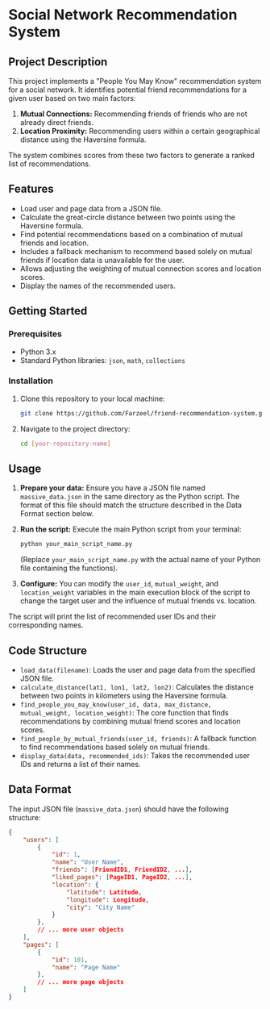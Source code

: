 # Social Network Recommendation System

## Project Description

This project implements a "People You May Know" recommendation system for a social network. It identifies potential friend recommendations for a given user based on two main factors:

1.  **Mutual Connections:** Recommending friends of friends who are not already direct friends.
2.  **Location Proximity:** Recommending users within a certain geographical distance using the Haversine formula.

The system combines scores from these two factors to generate a ranked list of recommendations.

## Features

* Load user and page data from a JSON file.
* Calculate the great-circle distance between two points using the Haversine formula.
* Find potential recommendations based on a combination of mutual friends and location.
* Includes a fallback mechanism to recommend based solely on mutual friends if location data is unavailable for the user.
* Allows adjusting the weighting of mutual connection scores and location scores.
* Display the names of the recommended users.

## Getting Started

### Prerequisites

* Python 3.x
* Standard Python libraries: `json`, `math`, `collections`

### Installation

1.  Clone this repository to your local machine:
    ```bash
    git clone https://github.com/Farzeel/friend-recommendation-system.git
    ```
2.  Navigate to the project directory:
    ```bash
    cd [your-repository-name]
    ```

## Usage

1.  **Prepare your data:** Ensure you have a JSON file named `massive_data.json` in the same directory as the Python script. The format of this file should match the structure described in the Data Format section below.
2.  **Run the script:** Execute the main Python script from your terminal:
    ```bash
    python your_main_script_name.py
    ```
    (Replace `your_main_script_name.py` with the actual name of your Python file containing the functions).

3.  **Configure:** You can modify the `user_id`, `mutual_weight`, and `location_weight` variables in the main execution block of the script to change the target user and the influence of mutual friends vs. location.

The script will print the list of recommended user IDs and their corresponding names.

## Code Structure

* `load_data(filename)`: Loads the user and page data from the specified JSON file.
* `calculate_distance(lat1, lon1, lat2, lon2)`: Calculates the distance between two points in kilometers using the Haversine formula.
* `find_people_you_may_know(user_id, data, max_distance, mutual_weight, location_weight)`: The core function that finds recommendations by combining mutual friend scores and location scores.
* `find_people_by_mutual_friends(user_id, friends)`: A fallback function to find recommendations based solely on mutual friends.
* `display_data(data, recommended_ids)`: Takes the recommended user IDs and returns a list of their names.

## Data Format

The input JSON file (`massive_data.json`) should have the following structure:

```json
{
    "users": [
        {
            "id": 1,
            "name": "User Name",
            "friends": [FriendID1, FriendID2, ...],
            "liked_pages": [PageID1, PageID2, ...],
            "location": {
                "latitude": Latitude,
                "longitude": Longitude,
                "city": "City Name"
            }
        },
        // ... more user objects
    ],
    "pages": [
        {
            "id": 101,
            "name": "Page Name"
        },
        // ... more page objects
    ]
}